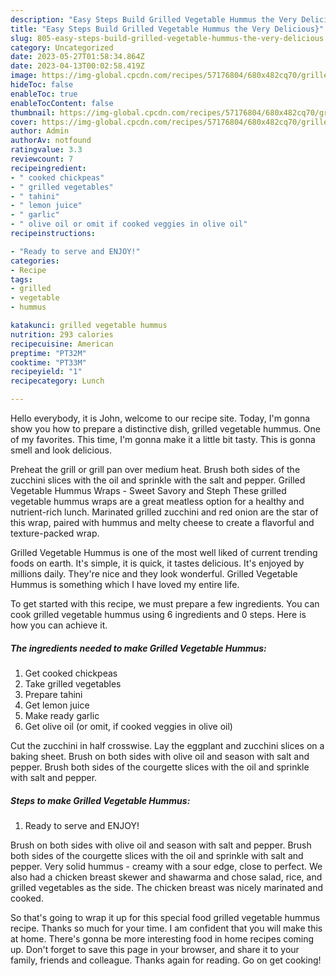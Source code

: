 ```yaml
---
description: "Easy Steps Build Grilled Vegetable Hummus the Very Delicious}"
title: "Easy Steps Build Grilled Vegetable Hummus the Very Delicious}"
slug: 805-easy-steps-build-grilled-vegetable-hummus-the-very-delicious
category: Uncategorized
date: 2023-05-27T01:58:34.864Z
date: 2023-04-13T00:02:58.419Z
image: https://img-global.cpcdn.com/recipes/57176804/680x482cq70/grilled-vegetable-hummus-recipe-main-photo.jpg
hideToc: false
enableToc: true
enableTocContent: false
thumbnail: https://img-global.cpcdn.com/recipes/57176804/680x482cq70/grilled-vegetable-hummus-recipe-main-photo.jpg
cover: https://img-global.cpcdn.com/recipes/57176804/680x482cq70/grilled-vegetable-hummus-recipe-main-photo.jpg
author: Admin
authorAv: notfound
ratingvalue: 3.3
reviewcount: 7
recipeingredient:
- " cooked chickpeas"
- " grilled vegetables"
- " tahini"
- " lemon juice"
- " garlic"
- " olive oil or omit if cooked veggies in olive oil"
recipeinstructions:

- "Ready to serve and ENJOY!"
categories:
- Recipe
tags:
- grilled
- vegetable
- hummus

katakunci: grilled vegetable hummus 
nutrition: 293 calories
recipecuisine: American
preptime: "PT32M"
cooktime: "PT33M"
recipeyield: "1"
recipecategory: Lunch

---
```



Hello everybody, it is John, welcome to our recipe site. Today, I'm gonna show you how to prepare a distinctive dish, grilled vegetable hummus. One of my favorites. This time, I'm gonna make it a little bit tasty. This is gonna smell and look delicious.

Preheat the grill or grill pan over medium heat. Brush both sides of the zucchini slices with the oil and sprinkle with the salt and pepper. Grilled Vegetable Hummus Wraps - Sweet Savory and Steph These grilled vegetable hummus wraps are a great meatless option for a healthy and nutrient-rich lunch. Marinated grilled zucchini and red onion are the star of this wrap, paired with hummus and melty cheese to create a flavorful and texture-packed wrap.

Grilled Vegetable Hummus is one of the most well liked of current trending foods on earth. It's simple, it is quick, it tastes delicious. It's enjoyed by millions daily. They're nice and they look wonderful. Grilled Vegetable Hummus is something which I have loved my entire life.


To get started with this recipe, we must prepare a few ingredients. You can cook grilled vegetable hummus using 6 ingredients and 0 steps. Here is how you can achieve it.

<!--inarticleads1-->

##### The ingredients needed to make Grilled Vegetable Hummus:

1. Get  cooked chickpeas
1. Take  grilled vegetables
1. Prepare  tahini
1. Get  lemon juice
1. Make ready  garlic
1. Get  olive oil (or omit, if cooked veggies in olive oil)


Cut the zucchini in half crosswise. Lay the eggplant and zucchini slices on a baking sheet. Brush on both sides with olive oil and season with salt and pepper. Brush both sides of the courgette slices with the oil and sprinkle with salt and pepper. 

<!--inarticleads2-->

##### Steps to make Grilled Vegetable Hummus:


1. Ready to serve and ENJOY!

Brush on both sides with olive oil and season with salt and pepper. Brush both sides of the courgette slices with the oil and sprinkle with salt and pepper. Very solid hummus - creamy with a sour edge, close to perfect. We also had a chicken breast skewer and shawarma and chose salad, rice, and grilled vegetables as the side. The chicken breast was nicely marinated and cooked. 

So that's going to wrap it up for this special food grilled vegetable hummus recipe. Thanks so much for your time. I am confident that you will make this at home. There's gonna be more interesting food in home recipes coming up. Don't forget to save this page in your browser, and share it to your family, friends and colleague. Thanks again for reading. Go on get cooking!
